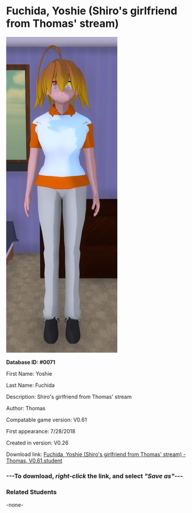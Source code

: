# Fuchida, Yoshie (Shiro's girlfriend from Thomas' stream)

<img src="../../Files/Images/Fuchida, Yoshie (Shiro's girlfriend from Thomas' stream).png" title="Fuchida, Yoshie (Shiro's girlfriend from Thomas' stream) - Thomas, V0.61">

**Database ID: #0071**

First Name: Yoshie

Last Name: Fuchida

Description: Shiro's girlfriend from Thomas' stream

Author: Thomas

Compatable game version: V0.61

First appearance: 7/28/2018

Created in version: V0.26

Download link: <a href="https://raw.githubusercontent.com/Arbiter1223/Daigaku-Gurashi-Custom-Students/master/Files/Student%20Files/Fuchida%2C%20Yoshie%20(Shiro's%20girlfriend%20from%20Thomas'%20stream)%20-%20Thomas%2C%20V0.61.student">Fuchida, Yoshie (Shiro's girlfriend from Thomas' stream) - Thomas, V0.61.student</a>

### ---**To download, _right-click_ the link, and select _"Save as"_**---

### Related Students

-none-
